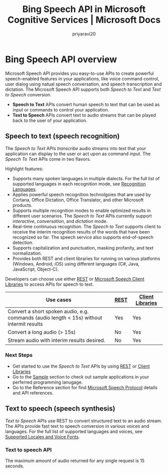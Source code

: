 ﻿---
title: Bing Speech API in Microsoft Cognitive Services | Microsoft Docs
description: Use the Bing Speech API to add speech-driven actions to your apps, including real-time interaction with users.
services: cognitive-services
author: priyaravi20
manager: yanbo

ms.service: cognitive-services
ms.technology: speech
ms.topic: article
ms.date: 09/14/2017
ms.author: prrajan
---
# Bing Speech API overview

Microsoft Speech API provides you easy-to-use APIs to create powerful speech-enabled features in your applications, like voice command control, user dialog using natual speech conversation, and speech transcription and dictation. The Microsoft Speech API supports both *Speech to Text* and *Text to Speech* conversion.

* **Speech to Text** APIs convert human speech to text that can be used as input or commands to control your application.
* **Text to Speech** APIs convert text to audio streams that can be played back to the user of your application.

## Speech to text (speech recognition)
The *Speech to Text* APIs *transcribe* audio streams into text that your application can display to the user or act upon as command input. The *Speech To Text* APIs come in two flavors.

Highlight features: 
* Supports many spoken languages in multiple dialects. For the full list of supported languages in
each recognition mode, see [Recognition Languages](api-reference-rest/bingvoicerecognition.md#recognition-language).
* Applies powerful speech recognition technolgoies that are used by Cortana, Office Dictation, Office Translator, and other Microsoft products.
* Supports multiple recognition modes to enable optimized results in different user scenarios. The *Speech to Text* APIs currently support *interactive*, *conversation*, and *dictation* mode.
* Real-time continuous recognition. The *Speech to Text* supports client to receive the interim recognition results of the words that have been recognized so far. The speech service also supports end-of-speech detection.
* Supports capitalization and punctuation, masking profanity, and text normalization.
* Provides both REST and client libraries for running on various platforms (Windows, Android, iOS) using different languages (C#, Java, JavaScript, Object-C).

Developers can choose use either [REST](GetStarted/GetStartedREST) or [Microsoft Speech Client Libraries](GetStarted/GetStartedClientLibraries) to access APIs for speech to text.

| Use cases | [REST](GetStarted/GetStartedREST) | [Client Libraries](GetStarted/GetStartedClientLibraries) |
|-----|-----|-----|
| Convert a short spoken audio, e.g. commands (audio length < 15s) without intermit results | Yes | Yes |
| Convert a long audio (> 15s) | No | Yes |
| Stream audio with interim results desired. | No | Yes |

### Next Steps
* Get started to use the *Speech to Text* APIs by using [REST](GetStarted/GetStartedREST) or [Client Libraries](GetStarted/GetStartedClientLibraries)
* Go to the [Sample](samples) section to check out sample applications in your perferred programming lanugage.
* Go to the Reference section for find [Microsoft Speech Protocol](API-Reference-REST/websocketprotocol) details and API references.

## Text to speech (speech synthesis)
*Text to Speech* APIs use REST to convert structured text to an audio stream. The APIs provide fast text to speech
conversion in various voices and languages. For the full list of supported languages and voices, see
[Supported Locales and Voice Fonts](api-reference-rest/bingvoiceoutput.md#SupLocales).

### Text to speech API
The maximum amount of audio returned for any single request is 15 seconds.

